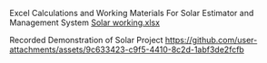 Excel Calculations and Working Materials For Solar Estimator and Management System
[Solar working.xlsx](https://github.com/user-attachments/files/18430476/Solar.working.xlsx)

Recorded Demonstration of Solar Project
https://github.com/user-attachments/assets/9c633423-c9f5-4410-8c2d-1abf3de2fcfb

